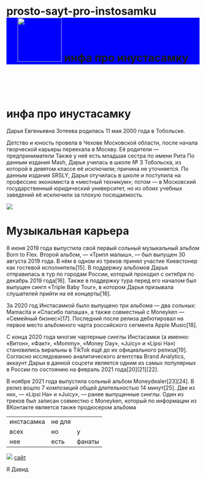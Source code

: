 # prosto-sayt-pro-instosamku<html><header style="background:blue"><img src="https://mockva.ru/logo.png" width="115"> инфа про инустасамку
 <h1> инфа про инустасамку</h1></header>
     <p>Дарья Евгеньевна Зотеева родилась 11 мая 2000 года в Тобольске.</p> <p>Детство и юность провела в Чехове Московской области, после начала творческой карьеры переехала в Москву. Её родители — предприниматели Также у неё есть младшая сестра по имени Рита
По данным издания Mash, Дарья училась в школе № 3 Тобольска, из которой в девятом классе её исключили; причина не уточняется. По данным издания SRSLY, Дарья отучилась в школе и поступила на профессию экономиста в «местный техникум»; потом — в Московский государственный юридический университет, но из обоих учебных заведений её исключили за плохую посещаемость.</p><img src="https://s09.stc.yc.kpcdn.net/share/i/12/11820560/wr-960. webp"><h1>Музыкальная карьера</h1> <p>
8 июня 2019 года выпустила свой первый сольный музыкальный альбом Born to Flex. Второй альбом, — «Трипл малыш», — был выпущен 30 августа 2019 года. В нём в одном из треков принял участие Киевстонер как гостевой исполнитель[15]. В поддержку альбомов Дарья отправилась в тур по городам России, который проходил с октября по декабрь 2019 года[16]. Также в поддержку тура перед его началом был выпущен сингл «Triple Baby Tour», в котором Дарья призывала слушателей прийти на её концерты[16].

За 2020 год Инстасамкой было выпущено три альбома — два сольных: Mamacita и «Спасибо папаша», а также совместный с Moneyken — «Семейный бизнес»[17]. Последний после релиза дебютировал на первое место альбомного чарта российского сегмента Apple Music[18].

С конца 2020 года многие чартерные синглы Инстасамки (а именно: «Витон», «Факт», «Mommy», «Money Day», «Juicy» и «Lipsi Ha») становились виральны в TikTok ещё до их официального релиза[19]. Согласно исследованию аналитического агентства Brand Analytics, аккаунт Дарьи в данной соцсети является одним из самых популярных в России по состоянию на февраль 2021 года[20][21][22].

В ноябре 2021 года выпустила сольный альбом Moneydealer[23][24]. В релиз вошло 7 композиций общей длительностью 14 минут[25]. Две из них, — «Lipsi Ha» и «Juicy», — ранее выпущенные синглы. Один из треков был записан совместно с Moneyken, который по информации из ВКонтакте является также продюсером альбома</p><table>
    <tr>
        <td> инстасамка</td> <td> не для </td> </tr>
            <tr><td>всех </td><td>но</td><td>у</td>
            </tr><tr><td>нее </td><td>есть</td><td>фанаты </td></tr>
            </table><img src="https://instagram-my.ru/wp-content/uploads/2019/10/instasamka.jpg">
            <a href="https://instagram-my.ru/wp-content/uploads/2019/10/instasamka.jpg" width="1">сайт</a><p> Я Давид</p>
</html>
